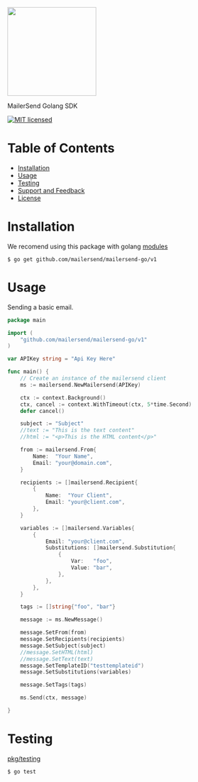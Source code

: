 <a href="https://www.mailersend.com"><img src="https://www.mailersend.com/images/logo.svg" width="200px"/></a>

MailerSend Golang SDK

[![MIT licensed](https://img.shields.io/badge/license-MIT-blue.svg)](./LICENSE.md)

# Table of Contents
* [Installation](#installation)
* [Usage](#usage)
* [Testing](#testing)
* [Support and Feedback](#support-and-feedback)
* [License](#license)

<a name="installation"></a>
# Installation
We recomend using this package with golang [modules](https://github.com/golang/go/wiki/Modules)

```
$ go get github.com/mailersend/mailersend-go/v1
```

<a name="usage"></a>
# Usage

Sending a basic email.

``` go
package main

import (
    "github.com/mailersend/mailersend-go/v1"
)

var APIKey string = "Api Key Here"

func main() {
	// Create an instance of the mailersend client
	ms := mailersend.NewMailersend(APIKey)

	ctx := context.Background()
	ctx, cancel := context.WithTimeout(ctx, 5*time.Second)
	defer cancel()

	subject := "Subject"
	//text := "This is the text content"
	//html := "<p>This is the HTML content</p>"

	from := mailersend.From{
		Name:  "Your Name",
		Email: "your@domain.com",
	}

	recipients := []mailersend.Recipient{
		{
			Name:  "Your Client",
			Email: "your@client.com",
		},
	}

	variables := []mailersend.Variables{
		{
			Email: "your@client.com",
			Substitutions: []mailersend.Substitution{
				{
					Var:   "foo",
					Value: "bar",
				},
			},
		},
	}

	tags := []string{"foo", "bar"}

	message := ms.NewMessage()

	message.SetFrom(from)
	message.SetRecipients(recipients)
	message.SetSubject(subject)
	//message.SetHTML(html)
	//message.SetText(text)
	message.SetTemplateID("testtemplateid")
	message.SetSubstitutions(variables)

	message.SetTags(tags)

	ms.Send(ctx, message)

}

```

<a name="testing"></a>

# Testing

[pkg/testing](https://golang.org/pkg/testing/)

```
$ go test
```
